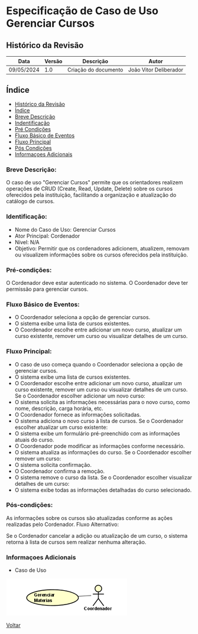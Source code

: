 # Especificação de Caso de Uso Gerenciar Cursos

## Histórico da Revisão

| Data | Versão | Descrição | Autor |
| ---- | ------ | --------- | ----- |
| 09/05/2024 | 1.0 | Criação do documento | João Vitor Deliberador  

## Índice

  - [Histórico da Revisão](#histórico-da-revisão)
  - [Índice](#índice)
  - [Breve Descrição](#breve-descrição)
  - [Indentificação](#identificação])
  - [Pré Condições](#pré-condições)
  - [Fluxo Básico de Eventos](#fluxo-básico-de-eventos) 
  - [Fluxo Principal](#fluxo-principal)
  - [Pós Condições](#pós-condições)
  - [Informaçoes Adicionais](#informaçoes-adicionais)

### Breve Descrição:
O caso de uso "Gerenciar Cursos" permite que os orientadores realizem operações de CRUD (Create, Read, Update, Delete) sobre os cursos oferecidos pela instituição, facilitando a organização e atualização do catálogo de cursos.

### Identificação:
- Nome do Caso de Uso: Gerenciar Cursos
- Ator Principal: Cordenador
- Nível: N/A
- Objetivo: Permitir que os cordenadores adicionem, atualizem, removam ou visualizem informações sobre os cursos oferecidos pela instituição.

### Pré-condições:
O Cordenador deve estar autenticado no sistema.
O Coordenador deve ter permissão para gerenciar cursos.

### Fluxo Básico de Eventos:

- O Coordenador seleciona a opção de gerenciar cursos.
- O sistema exibe uma lista de cursos existentes.
- O Coordenador escolhe entre adicionar um novo curso, atualizar um curso existente, remover um curso ou visualizar detalhes de um curso.

### Fluxo Principal:
- O caso de uso começa quando o Coordenador seleciona a opção de gerenciar cursos.
- O sistema exibe uma lista de cursos existentes.
- O Coordenador escolhe entre adicionar um novo curso, atualizar um curso existente, remover um curso ou visualizar detalhes de um curso.
Se o Coordenador escolher adicionar um novo curso:
- O sistema solicita as informações necessárias para o novo curso, como nome, descrição, carga horária, etc.
- O Coordenador fornece as informações solicitadas.
- O sistema adiciona o novo curso à  lista de cursos.
Se o Coordenador escolher atualizar um curso existente:
- O sistema exibe um formulário pré-preenchido com as informações atuais do curso.
- O Coordenador pode modificar as informações conforme necessário.
- O sistema atualiza as informações do curso.
Se o Coordenador escolher remover um curso:
- O sistema solicita confirmação.
- O Coordenador confirma a remoção.
- O sistema remove o curso da lista.
Se o Coordenador escolher visualizar detalhes de um curso:
- O sistema exibe todas as informações detalhadas do curso selecionado.

### Pós-condições:

As informações sobre os cursos são atualizadas conforme as ações realizadas pelo Cordenador.
Fluxo Alternativo:

Se o Cordenador cancelar a adição ou atualização de um curso, o sistema retorna à lista de cursos sem realizar nenhuma alteração.


### Informaçoes Adicionais
 - Caso de Uso
 
![Alt text](img/casodeusoespecifico.png)


[Voltar](readme.md)